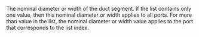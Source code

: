 ﻿The nominal diameter or width of the duct segment. If the list contains only one value, then this nominal diameter or width applies to all ports. For more than value in the list, the nominal diameter or width value applies to the port that corresponds to the list index.